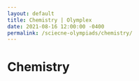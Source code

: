 ```yaml
---
layout: default
title: Chemistry | Olymplex
date: 2021-08-16 12:00:00 -0400
permalink: /sciecne-olympiads/chemistry/
---
```

<h1> Chemistry
